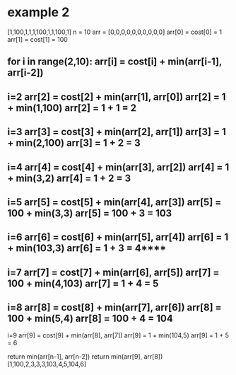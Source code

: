 # example 2
[1,100,1,1,1,100,1,1,100,1]
n = 10
arr = [0,0,0,0,0,0,0,0,0,0]
arr[0] = cost[0] = 1
arr[1] = cost[1] = 100

for i in range(2,10):
      arr[i] = cost[i] + min(arr[i-1], arr[i-2])
 -----------------------------------------------
i=2 arr[2] = cost[2] + min(arr[1], arr[0])
     arr[2] = 1 + min(1,100)
     arr[2] = 1 + 1 = 2
 -----------------------------------------------
 i=3 arr[3] = cost[3] + min(arr[2], arr[1])
     arr[3] = 1 + min(2,100)
     arr[3] = 1 + 2 = 3
 -----------------------------------------------
 i=4 arr[4] = cost[4] + min(arr[3], arr[2])
     arr[4] = 1 + min(3,2)
     arr[4] = 1 + 2 = 3
 -----------------------------------------------
 i=5 arr[5] = cost[5] + min(arr[4], arr[3])
     arr[5] = 100 + min(3,3)
     arr[5] = 100 + 3 = 103
 -----------------------------------------------
 i=6 arr[6] = cost[6] + min(arr[5], arr[4])
     arr[6] = 1 + min(103,3)
     arr[6] = 1 + 3 = 4****
 -----------------------------------------------
 i=7 arr[7] = cost[7] + min(arr[6], arr[5])
     arr[7] = 100 + min(4,103)
     arr[7] = 1 + 4 = 5
 -----------------------------------------------
 i=8 arr[8] = cost[8] + min(arr[7], arr[6])
     arr[8] = 100 + min(5,4)
     arr[8] = 100 + 4 = 104
 -----------------------------------------------
 i=9 arr[9] = cost[9] + min(arr[8], arr[7])
     arr[9] = 1 + min(104,5)
     arr[9] = 1 + 5 = 6

 return min(arr[n-1], arr[n-2])
 return min(arr[9], arr[8])
 [1,100,2,3,3,3,103,4,5,104,6]
